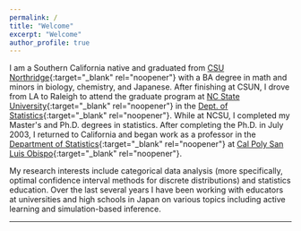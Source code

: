 ```yaml
---
permalink: /
title: "Welcome"
excerpt: "Welcome"
author_profile: true
---
```


I am a Southern California native and graduated from [CSU Northridge](https://csun.edu){:target="_blank" rel="noopener"} with a BA degree in math and minors in biology, chemistry, and Japanese. After finishing at CSUN, I drove from LA to Raleigh to attend the graduate program at [NC State University](https://www.ncsu.edu){:target="_blank" rel="noopener"} in the [Dept. of Statistics](https://statistics.sciences.ncsu.edu/){:target="_blank" rel="noopener"}. While at NCSU, I completed my Master's and Ph.D. degrees in statistics. After completing the Ph.D. in July 2003, I returned to California and began work as a professor in the [Department of Statistics](https://statistics.calpoly.edu){:target="_blank" rel="noopener"} at [Cal Poly San Luis Obispo](https://www.calpoly.edu){:target="_blank" rel="noopener"}.

My research interests include categorical data analysis (more specifically, optimal confidence interval methods for discrete distributions) and statistics education. Over the last several years I have been working with educators at universities and high schools in Japan on various topics including active learning and simulation-based inference.

<!---

My family and I attend [New Life Community Church](https://www.newlifepismo.com) in Pismo Beach. In the past I had the pleasure of serving as faculty advisor for [EPIC SLO](https://www.crucentraALCOast.com/epicslo), the Asian American ministry of Campus Crusade for Christ. You can find out more about my Christian background at [Meet the Prof](https://meettheprof.com/view/professors/entry/jimmy-doi).





Curious about what that stuff is? Then please drop by my office to find out!

For fun, I love playing basketball and I also enjoy mountain biking. Since the Central Coast is filled with incredible trails, it's been difficult to come up with good excuses to keep my bike at home. I also enjoy practicing the classical guitar and cooking (especially Japanese food). With these last two items, I've found my main road to progress has been through lots of practice and learning from lots of mistakes!

I think you too will find that your progress in a subject like statistics often comes after lots of practice and after making plenty of mistakes. Especially if you don't find statistics to be your favorite subject, don't make the mistake of suffering through the subject alone. Take advantage of the resources around you by talking with your classmates and/or joining study groups.

And please don't ever hesitate to contact me if you have any questions. It is perfectly okay to ask "I don't understand this topic, can you explain it once again?" or "I can't get started on this homework problem, could you give me a hint?" Keep in mind that I will not do your homework problems for you, but I would be happy to lead you in the right direction.
--->

___
